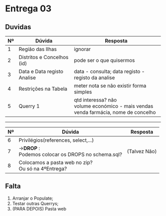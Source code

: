 # Entrega 03

## Duvidas

| Nº   | Dúvida                      | Resposta                                                     |
| ---- | --------------------------- | ------------------------------------------------------------ |
| 1    | Região das Ilhas            | ignorar                                                      |
| 2    | Distritos e Concelhos (id)  | pode ser o que quisermos                                     |
| 3    | Data e Data registo Analise | data - consulta; data registo - registo da analise           |
| 4    | Restrições na Tabela        | meter nota se não existir forma simples                      |
| 5    | Querry 1                    | qtd interessa? não<br /> volume económico -  mais vendas<br />venda farmácia, nome de concelho |

------------
| Nº   | Dúvida                      | Resposta                                                     |
| ---- | --------------------------- | ------------------------------------------------------------ |
| 6    | Privilégios(references, select,...)  ||
| 7    | ->**DROP** :<br/>Podemos colocar os DROPS no schema.sql? | (Talvez Não) |
| 8    | Colocamos a pasta web no zip?<br />Ou só na 4ºEntrega? |  |


## Falta

1. Arranjar o Populate;
2. Testar outras Querrys;
3. (PARA DEPOIS) Pasta web
